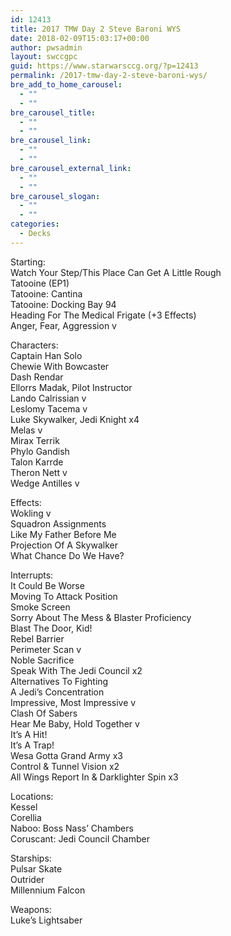 ```yaml
---
id: 12413
title: 2017 TMW Day 2 Steve Baroni WYS
date: 2018-02-09T15:03:17+00:00
author: pwsadmin
layout: swccgpc
guid: https://www.starwarsccg.org/?p=12413
permalink: /2017-tmw-day-2-steve-baroni-wys/
bre_add_to_home_carousel:
  - ""
  - ""
bre_carousel_title:
  - ""
  - ""
bre_carousel_link:
  - ""
  - ""
bre_carousel_external_link:
  - ""
  - ""
bre_carousel_slogan:
  - ""
  - ""
categories:
  - Decks
---
```

Starting:  
Watch Your Step/This Place Can Get A Little Rough  
Tatooine (EP1)  
Tatooine: Cantina  
Tatooine: Docking Bay 94  
Heading For The Medical Frigate (+3 Effects)  
Anger, Fear, Aggression v

Characters:  
Captain Han Solo  
Chewie With Bowcaster  
Dash Rendar  
Ellorrs Madak, Pilot Instructor  
Lando Calrissian v  
Leslomy Tacema v  
Luke Skywalker, Jedi Knight x4  
Melas v  
Mirax Terrik  
Phylo Gandish  
Talon Karrde  
Theron Nett v  
Wedge Antilles v

Effects:  
Wokling v  
Squadron Assignments  
Like My Father Before Me  
Projection Of A Skywalker  
What Chance Do We Have?

Interrupts:  
It Could Be Worse  
Moving To Attack Position  
Smoke Screen  
Sorry About The Mess & Blaster Proficiency  
Blast The Door, Kid!  
Rebel Barrier  
Perimeter Scan v  
Noble Sacrifice  
Speak With The Jedi Council x2  
Alternatives To Fighting  
A Jedi’s Concentration  
Impressive, Most Impressive v  
Clash Of Sabers  
Hear Me Baby, Hold Together v  
It’s A Hit!  
It’s A Trap!  
Wesa Gotta Grand Army x3  
Control & Tunnel Vision x2  
All Wings Report In & Darklighter Spin x3

Locations:  
Kessel  
Corellia  
Naboo: Boss Nass’ Chambers  
Coruscant: Jedi Council Chamber

Starships:  
Pulsar Skate  
Outrider  
Millennium Falcon

Weapons:  
Luke’s Lightsaber